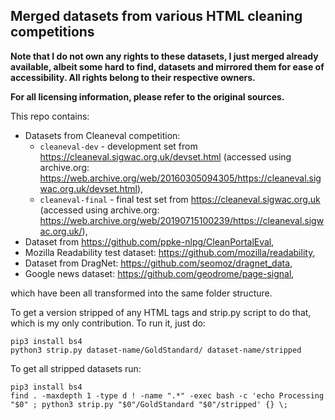 ## Merged datasets from various HTML cleaning competitions

**Note that I do not own any rights to these datasets, I just merged already available, albeit some hard to find, datasets and mirrored them for ease of accessibility.
All rights belong to their respective owners.**

**For all licensing information, please refer to the original sources.**

This repo contains:
- Datasets from Cleaneval competition:
  - `cleaneval-dev` - development set from https://cleaneval.sigwac.org.uk/devset.html
    (accessed using archive.org: https://web.archive.org/web/20160305094305/https://cleaneval.sigwac.org.uk/devset.html),
  - `cleaneval-final` - final test set from https://cleaneval.sigwac.org.uk
    (accessed using archive.org: https://web.archive.org/web/20190715100239/https://cleaneval.sigwac.org.uk/),
- Dataset from https://github.com/ppke-nlpg/CleanPortalEval,
- Mozilla Readability test dataset: https://github.com/mozilla/readability,
- Dataset from DragNet: https://github.com/seomoz/dragnet_data,
- Google news dataset: https://github.com/geodrome/page-signal,

which have been all transformed into the same folder structure.

To get a version stripped of any HTML tags and strip.py script to do that, which is my only contribution.
To run it, just do:
```
pip3 install bs4
python3 strip.py dataset-name/GoldStandard/ dataset-name/stripped
```
To get all stripped datasets run:
```
pip3 install bs4
find . -maxdepth 1 -type d ! -name ".*" -exec bash -c 'echo Processing "$0" ; python3 strip.py "$0"/GoldStandard "$0"/stripped' {} \;
```